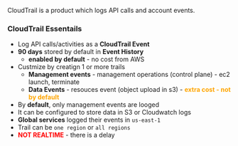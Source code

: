 CloudTrail is a product which logs API calls and account events.

### CloudTrail Essentails
- Log API calls/activities as a **CloudTrail Event**
- **90 days** stored by default in **Event History**
    - **enabled by default** - no cost from AWS 
- Custmize by creatign 1 or more trails
    - **Management events** - management operations (control plane) - ec2 launch, terminate
    - **Data Events** - resouces event (object upload in s3) - <span style="color:orange;font-weight:bold">extra cost - not by default</span>
- By **default**, only management events are looged
- It can be configured to store data in S3 or Cloudwatch logs
- **Global services** logged their events in `us-east-1`
- Trail can be `one region` or `all regions`
- <span style="color:red;font-weight:bold">NOT REALTIME</span> - there is a delay
